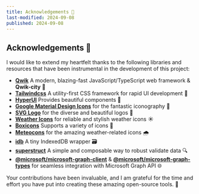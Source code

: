```yaml
---
title: Acknowledgements 🙏
last-modified: 2024-09-08
published: 2024-09-08
---
```

## Acknowledgements 🙏

I would like to extend my heartfelt thanks to the following libraries and resources that have been instrumental in the development of this project:

- **[Qwik](https://qwik.builder.dev)** A modern, blazing-fast JavaScript/TypeScript web framework & **Qwik-city** 🚀
- **[Tailwindcss](https://tailwindcss.com)** A utility-first CSS framework for rapid UI development 🎨
- **[HyperUI](https://www.hyperui.dev/)** Provides beautiful components 🌠
- **[Google Material Design Icons](https://material.io/resources/icons/)** for the fantastic iconography 💎
- **[SVG Logo](https://github.com/gilbarbara/logos)** for the diverse and beautiful logos 🌟
- **[Weather Icons](https://github.com/erikflowers/weather-icons)** for reliable and stylish weather icons ☀️
- **[Boxicons](https://boxicons.com/)** Supports a variety of icons 🌠
- **[Meteocons](https://github.com/basmilius/weather-icons)** for the amazing weather-related icons 🌧️
- **[idb](https://github.com/jakearchibald/idb)** A tiny IndexedDB wrapper 🗃️
- **[superstruct](https://github.com/ianstormtaylor/superstruct)** A simple and composable way to robust validate data 🔍
- **[@microsoft/microsoft-graph-client](https://github.com/microsoftgraph/msgraph-sdk-javascript)** & **[@microsoft/microsoft-graph-types](https://github.com/microsoftgraph/msgraph-typescript-definitions)** for seamless integration with Microsoft Graph API 🌐

Your contributions have been invaluable, and I am grateful for the time and effort you have put into creating these amazing open-source tools. 🙌
